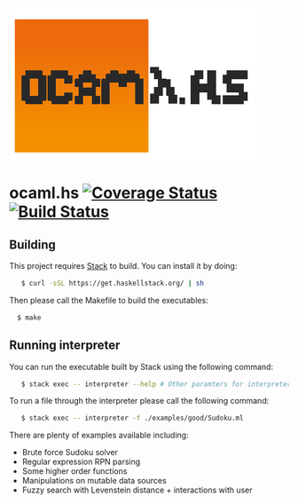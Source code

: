 ![Logo image](https://github.com/styczynski/ocaml.hs/blob/master/static/logo2.png?raw=true)

# ocaml.hs [![Coverage Status](https://coveralls.io/repos/github/styczynski/ocaml.hs/badge.svg?branch=master)](https://coveralls.io/github/styczynski/ocaml.hs?branch=master) [![Build Status](https://travis-ci.com/styczynski/ocaml.hs.svg?branch=master)](https://travis-ci.com/styczynski/ocaml.hs)

## Building

This project requires [Stack](https://docs.haskellstack.org/en/stable/README/) to build.
You can install it by doing:
```bash
   $ curl -sSL https://get.haskellstack.org/ | sh
```

Then please call the Makefile to build the executables:
```bash
  $ make
```

## Running interpreter

You can run the executable built by Stack using the following command:
```bash
   $ stack exec -- interpreter --help # Other paramters for interpreter
```

To run a file through the interpreter please call the following command:
```bash
   $ stack exec -- interpreter -f ./examples/good/Sudoku.ml
```

There are plenty of examples available including:
* Brute force Sudoku solver
* Regular expression RPN parsing
* Some higher order functions
* Manipulations on mutable data sources
* Fuzzy search with Levenstein distance + interactions with user
